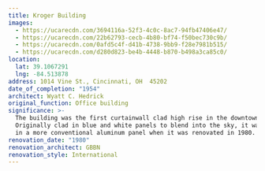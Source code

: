 ```yaml
---
title: Kroger Building
images:
  - https://ucarecdn.com/3694116a-52f3-4c0c-8ac7-94fb47406e47/
  - https://ucarecdn.com/22b62793-cecb-4b80-bf74-f50bec730c9b/
  - https://ucarecdn.com/0afd5c4f-d41b-4738-9bb9-f28e7981b515/
  - https://ucarecdn.com/d280d823-be4b-4448-b870-b498a3ca85c0/
location:
  lat: 39.1067291
  lng: -84.513878
address: 1014 Vine St., Cincinnati, OH  45202
date_of_completion: "1954"
architect: Wyatt C. Hedrick
original_function: Office building
significance: >-
  The building was the first curtainwall clad high rise in the downtown area. 
  Originally clad in blue and white panels to blend into the sky, it was reclad
  in a more conventional aluminum panel when it was renovated in 1980.
renovation_date: "1980"
renovation_architect: GBBN
renovation_style: International
---
```

